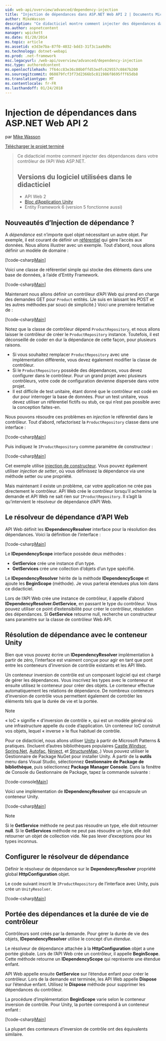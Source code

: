 ```yaml
---
uid: web-api/overview/advanced/dependency-injection
title: "Injection de dépendances dans ASP.NET Web API 2 | Documents Microsoft"
author: MikeWasson
description: "Ce didacticiel montre comment injecter des dépendances dans votre contrôleur de l’API Web ASP.NET. Versions des logiciels utilisées dans le bloc d’Application Unity didacticiel Web API 2..."
ms.author: aspnetcontent
manager: wpickett
ms.date: 01/20/2014
ms.topic: article
ms.assetid: e3d3e7ba-87f0-4032-bdd3-31f3c1aa9d9c
ms.technology: dotnet-webapi
ms.prod: .net-framework
msc.legacyurl: /web-api/overview/advanced/dependency-injection
msc.type: authoredcontent
ms.openlocfilehash: 7f64cc83e36c80b0ffd53edfc629557c0847b200
ms.sourcegitcommit: 060879fcf3f73d2366b5c811986f8695fff65db8
ms.translationtype: MT
ms.contentlocale: fr-FR
ms.lasthandoff: 01/24/2018
---
```

<a name="dependency-injection-in-aspnet-web-api-2"></a>Injection de dépendances dans ASP.NET Web API 2
====================
par [Mike Wasson](https://github.com/MikeWasson)

[Télécharger le projet terminé](http://code.msdn.microsoft.com/ASP-NET-Web-API-Tutorial-468ee148)

> Ce didacticiel montre comment injecter des dépendances dans votre contrôleur de l’API Web ASP.NET.
> 
> ## <a name="software-versions-used-in-the-tutorial"></a>Versions du logiciel utilisées dans le didacticiel
> 
> 
> - API Web 2
> - [Bloc d’Application Unity](https://www.nuget.org/packages/Unity/)
> - Entity Framework 6 (version 5 fonctionne aussi)


## <a name="what-is-dependency-injection"></a>Nouveautés d’Injection de dépendance ?

A *dépendance* est n’importe quel objet nécessitant un autre objet. Par exemple, il est courant de définir un [référentiel](http://martinfowler.com/eaaCatalog/repository.html) qui gère l’accès aux données. Nous allons illustrer avec un exemple. Tout d’abord, nous allons définir un modèle de domaine :

[!code-csharp[Main](dependency-injection/samples/sample1.cs)]

Voici une classe de référentiel simple qui stocke des éléments dans une base de données, à l’aide d’Entity Framework.

[!code-csharp[Main](dependency-injection/samples/sample2.cs)]

Maintenant nous allons définir un contrôleur d’API Web qui prend en charge des demandes GET pour `Product` entités. (Je suis en laissant les POST et les autres méthodes par souci de simplicité.) Voici une première tentative de :

[!code-csharp[Main](dependency-injection/samples/sample3.cs)]

Notez que la classe de contrôleur dépend `ProductRepository`, et nous allons laisser le contrôleur de créer le `ProductRepository` instance. Toutefois, il est déconseillé de coder en dur la dépendance de cette façon, pour plusieurs raisons.

- Si vous souhaitez remplacer `ProductRepository` avec une implémentation différente, vous devez également modifier la classe de contrôleur.
- Si le `ProductRepository` possède des dépendances, vous devez configurer dans le contrôleur. Pour un grand projet avec plusieurs contrôleurs, votre code de configuration devienne dispersée dans votre projet.
- Il est difficile de test unitaire, étant donné que le contrôleur est codé en dur pour interroger la base de données. Pour un test unitaire, vous devez utiliser un référentiel fictifs ou stub, ce qui n’est pas possible avec la conception faites-en.

Nous pouvons résoudre ces problèmes en *injection* le référentiel dans le contrôleur. Tout d’abord, refactorisez la `ProductRepository` classe dans une interface :

[!code-csharp[Main](dependency-injection/samples/sample4.cs)]

Puis indiquez le `IProductRepository` comme paramètre de constructeur :

[!code-csharp[Main](dependency-injection/samples/sample5.cs)]

Cet exemple utilise [injection de constructeur](http://www.martinfowler.com/articles/injection.html#FormsOfDependencyInjection). Vous pouvez également utiliser *injection de setter*, où vous définissez la dépendance via une méthode setter ou une propriété.

Mais maintenant il existe un problème, car votre application ne crée pas directement le contrôleur. API Web crée le contrôleur lorsqu’il achemine la demande et API Web ne sait rien sur `IProductRepository`. Il s’agit là qu’intervient le résolveur de dépendance d’API Web.

## <a name="the-web-api-dependency-resolver"></a>Le résolveur de dépendance d’API Web

API Web définit les **IDependencyResolver** interface pour la résolution des dépendances. Voici la définition de l’interface :

[!code-csharp[Main](dependency-injection/samples/sample6.cs)]

Le **IDependencyScope** interface possède deux méthodes :

- **GetService** crée une instance d’un type.
- **GetServices** crée une collection d’objets d’un type spécifié.

Le **IDependencyResolver** hérite de la méthode **IDependencyScope** et ajoute les **BeginScope** (méthode). Je vous parlerai étendues plus loin dans ce didacticiel.

Lors de l’API Web crée une instance de contrôleur, il appelle d’abord **IDependencyResolver.GetService**, en passant le type du contrôleur. Vous pouvez utiliser ce point d’extensibilité pour créer le contrôleur, résolution des dépendances. Si **GetService** retourne null, recherche un constructeur sans paramètre sur la classe de contrôleur Web API.

## <a name="dependency-resolution-with-the-unity-container"></a>Résolution de dépendance avec le conteneur Unity

Bien que vous pouvez écrire un **IDependencyResolver** implémentation à partir de zéro, l’interface est vraiment conçue pour agir en tant que pont entre les conteneurs d’inversion de contrôle existants et les API Web.

Un conteneur inversion de contrôle est un composant logiciel qui est chargé de gérer les dépendances. Vous inscrivez les types avec le conteneur et ensuite utilisez le conteneur pour créer des objets. Le conteneur effectue automatiquement les relations de dépendance. De nombreux conteneurs d’inversion de contrôle vous permettent également de contrôler les éléments tels que la durée de vie et la portée.

> [!NOTE]
> « IoC » signifie « d’inversion de contrôle », qui est un modèle général où une infrastructure appelle du code d’application. Un conteneur IoC construit vos objets, lequel « inverse » le flux habituel de contrôle.


Pour ce didacticiel, nous allons utiliser [Unity](https://msdn.microsoft.com/library/ff647202.aspx) à partir de Microsoft Patterns &amp; pratiques. (Incluent d’autres bibliothèques populaires [Castle Windsor](http://www.castleproject.org/), [Spring.Net](http://www.springframework.net/), [Autofac](https://code.google.com/p/autofac/), [Ninject](http://www.ninject.org/), et [StructureMap ](http://docs.structuremap.net/).) Vous pouvez utiliser le Gestionnaire de Package NuGet pour installer Unity. À partir de la **outils** menu dans Visual Studio, sélectionnez **Gestionnaire de Package de bibliothèque**, puis sélectionnez **Package Manager Console**. Dans la fenêtre de Console du Gestionnaire de Package, tapez la commande suivante :

[!code-console[Main](dependency-injection/samples/sample7.cmd)]

Voici une implémentation de **IDependencyResolver** qui encapsule un conteneur Unity.

[!code-csharp[Main](dependency-injection/samples/sample8.cs)]

> [!NOTE]
> Si le **GetService** méthode ne peut pas résoudre un type, elle doit retourner **null**. Si le **GetServices** méthode ne peut pas résoudre un type, elle doit retourner un objet de collection vide. Ne pas lever d’exceptions pour les types inconnus.


## <a name="configuring-the-dependency-resolver"></a>Configurer le résolveur de dépendance

Définir le résolveur de dépendance sur le **DependencyResolver** propriété global **HttpConfiguration** objet.

Le code suivant inscrit le `IProductRepository` de l’interface avec Unity, puis crée un `UnityResolver`.

[!code-csharp[Main](dependency-injection/samples/sample9.cs)]

## <a name="dependency-scope-and-controller-lifetime"></a>Portée des dépendances et la durée de vie de contrôleur

Contrôleurs sont créés par la demande. Pour gérer la durée de vie des objets, **IDependencyResolver** utilise le concept d’un *étendue*.

Le résolveur de dépendance attachée à la **HttpConfiguration** objet a une portée globale. Lors de l’API Web crée un contrôleur, il appelle **BeginScope**. Cette méthode retourne un **IDependencyScope** qui représente une étendue enfant.

API Web appelle ensuite **GetService** sur l’étendue enfant pour créer le contrôleur. Lors de la demande est terminée, les API Web appelle **Dispose** sur l’étendue enfant. Utilisez le **Dispose** méthode pour supprimer les dépendances du contrôleur.

La procédure d’implémentation **BeginScope** varie selon le conteneur inversion de contrôle. Pour Unity, la portée correspond à un conteneur enfant :

[!code-csharp[Main](dependency-injection/samples/sample10.cs)]

La plupart des conteneurs d’inversion de contrôle ont des équivalents similaire.
